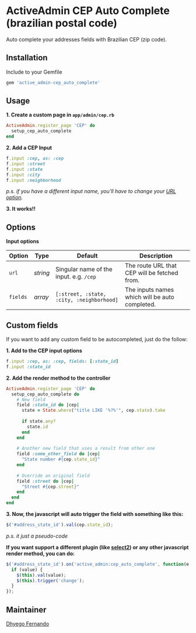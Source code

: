 # ActiveAdmin CEP Auto Complete (brazilian postal code)
Auto complete your addresses fields with Brazilian CEP (zip code).

## Installation
Include to your Gemfile
```ruby
gem 'active_admin-cep_auto_complete'
```

## Usage
**1. Create a custom page in `app/admin/cep.rb`**
```ruby
ActiveAdmin.register_page 'CEP' do
  setup_cep_auto_complete
end
```

**2. Add a CEP Input**
```ruby
f.input :cep, as: :cep
f.input :street
f.input :state
f.input :city
f.input :neighborhood
```

*p.s. if you have a different input name, you'll have to change your [URL option](https://github.com/dhyegofernando/active_admin-cep_auto_complete#options).*

**3. It works!!**

## Options

**Input options**

Option        | Type         | Default                                            | Description
---           | ---          | ---                                                | ---
`url`         | *string*     | Singular name of the input. e.g. `/cep`            | The route URL that CEP will be fetched from.
`fields`      | *array*      | `[:street, :state, :city, :neighborhood]`          | The inputs names which will be auto completed.

## Custom fields

If you want to add any custom field to be autocompleted, just do the follow:

**1. Add to the CEP input options**
```ruby
f.input :cep, as: :cep, fields: [:state_id]
f.input :state_id
```

**2. Add the render method to the controller**
```ruby
ActiveAdmin.register_page 'CEP' do
  setup_cep_auto_complete do
    # New field
    field :state_id do |cep|
      state = State.where("title LIKE '%?%'", cep.state).take
      
      if state.any?
        state.id
      end
    end
    
    # Another new field that uses a result from other one
    field :some_other_field do |cep|
      "State number #{cep.state_id}"
    end
    
    # Override an original field
    field :street do |cep|
      "Street #{cep.street}"
    end
  end
end
```

**3. Now, the javascript will auto trigger the field with something like this:**
```javascript
$('#address_state_id').val(cep.state_id);
```

*p.s. it just a pseudo-code*

**If you want support a different plugin (like [select2](https://github.com/select2/select2)) or any other javascript render method, you can do:**

```javascript
$('#address_state_id').on('active_admin:cep_auto_complete', function(e, value, cep, input) {
  if (value) {
    $(this).val(value);
    $(this).trigger('change');
  }
});
```

## Maintainer
[Dhyego Fernando](https://github.com/dhyegofernando)
